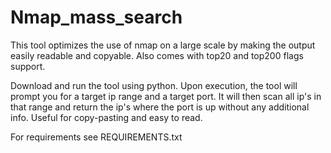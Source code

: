 # Nmap_mass_search
This tool optimizes the use of nmap on a large scale by making the output easily readable and copyable. Also comes with top20 and top200 flags support. 

Download and run the tool using python. Upon execution, the tool will prompt you for a target ip range and a target port. It will then scan all ip's in that range and return the ip's where the port is up without any additional info. Useful for copy-pasting and easy to read. 

For requirements see REQUIREMENTS.txt
